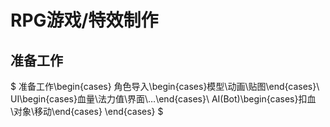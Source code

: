 # RPG游戏/特效制作

## 准备工作
$
准备工作\begin{cases}
角色导入\begin{cases}模型\\动画\\贴图\end{cases}\\
UI\begin{cases}血量\\法力值\\界面\\…\end{cases}\\
AI(Bot)\begin{cases}扣血\\对象\\移动\end{cases}
\end{cases}
$

